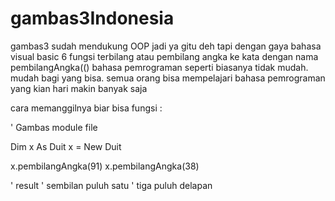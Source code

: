 # gambas3Indonesia

gambas3 sudah mendukung OOP jadi ya gitu deh tapi dengan gaya bahasa visual basic 6
fungsi terbilang atau pembilang angka ke kata dengan nama pembilangAngka(()
bahasa pemrograman seperti biasanya tidak mudah. mudah bagi yang bisa.
semua orang bisa mempelajari bahasa pemrograman yang kian hari makin banyak saja

cara memanggilnya biar bisa fungsi :

' Gambas module file

Dim x As Duit
x = New Duit

x.pembilangAngka(91)
x.pembilangAngka(38)

'  result
'  sembilan puluh satu
'  tiga puluh delapan

